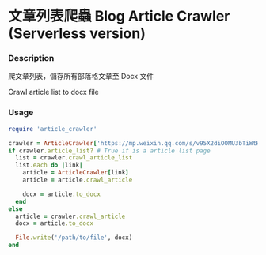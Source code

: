 # 文章列表爬蟲 Blog Article Crawler (Serverless version)

### Description

爬文章列表，儲存所有部落格文章至 Docx 文件

Crawl article list to docx file

### Usage

```ruby
require 'article_crawler'

crawler = ArticleCrawler['https://mp.weixin.qq.com/s/v95X2diOOMU3bTiWtHiD1g']
if crawler.article_list? # True if is a article list page
  list = crawler.crawl_article_list
  list.each do |link|
    article = ArticleCrawler[link]
    article = article.crawl_article

    docx = article.to_docx
  end
else
  article = crawler.crawl_article
  docx = article.to_docx

  File.write('/path/to/file', docx)
end
```
